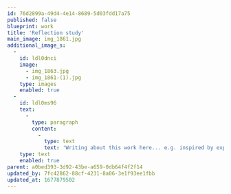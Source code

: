 ```yaml
---
id: 76d2899a-49d4-4e14-8689-5d03fdd17a75
published: false
blueprint: work
title: 'Reflection study'
main_image: img_1861.jpg
additional_image_s:
  -
    id: ldl0dnci
    image:
      - img_1863.jpg
      - img_1861-(1).jpg
    type: images
    enabled: true
  -
    id: ldl0ms96
    text:
      -
        type: paragraph
        content:
          -
            type: text
            text: 'Writing about this work here... e.g. inspired by expressionist cinema from 1920s Germany I created this space etc. etc.'
    type: text
    enabled: true
parent: a0bed393-3d92-43be-a659-0db64f4f2f14
updated_by: 7fc42862-88cf-4231-8a06-3e1f93ee1fbb
updated_at: 1677879502
---
```

